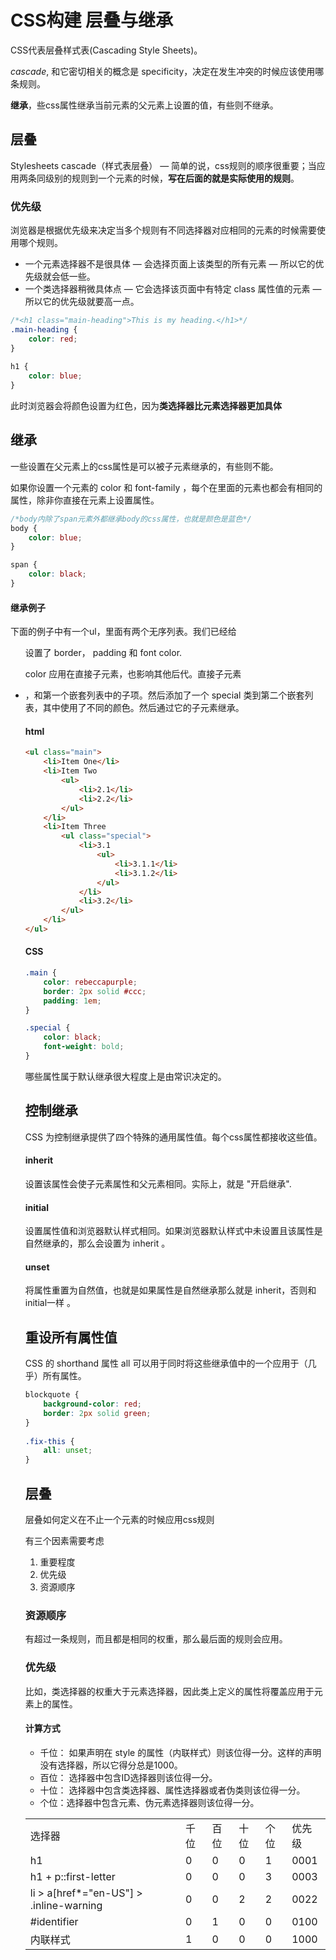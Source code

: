 # CSS构建 层叠与继承

CSS代表层叠样式表(Cascading Style Sheets)。

<em>cascade</em>, 和它密切相关的概念是 specificity，决定在发生冲突的时候应该使用哪条规则。

<strong>继承</strong>，些css属性继承当前元素的父元素上设置的值，有些则不继承。

## 层叠

Stylesheets cascade（样式表层叠） — 简单的说，css规则的顺序很重要；当应用两条同级别的规则到一个元素的时候，<strong>写在后面的就是实际使用的规则</strong>。

### 优先级

浏览器是根据优先级来决定当多个规则有不同选择器对应相同的元素的时候需要使用哪个规则。

- 一个元素选择器不是很具体 — 会选择页面上该类型的所有元素 — 所以它的优先级就会低一些。
- 一个类选择器稍微具体点 — 它会选择该页面中有特定 class 属性值的元素 — 所以它的优先级就要高一点。

```CSS
/*<h1 class="main-heading">This is my heading.</h1>*/
.main-heading { 
    color: red; 
}
        
h1 { 
    color: blue; 
}
```

此时浏览器会将颜色设置为红色，因为<strong>类选择器比元素选择器更加具体</strong>

## 继承

 一些设置在父元素上的css属性是可以被子元素继承的，有些则不能。

 如果你设置一个元素的 color 和 font-family ，每个在里面的元素也都会有相同的属性，除非你直接在元素上设置属性。

```CSS
/*body内除了span元素外都继承body的css属性，也就是颜色是蓝色*/
body {
    color: blue;
}

span {
    color: black;
}
```

#### 继承例子

下面的例子中有一个ul，里面有两个无序列表。我们已经给 <ul> 设置了 border， padding 和 font color.

color 应用在直接子元素，也影响其他后代。直接子元素<li>，和第一个嵌套列表中的子项。然后添加了一个 special 类到第二个嵌套列表，其中使用了不同的颜色。然后通过它的子元素继承。

#### html

```HTML
<ul class="main">
    <li>Item One</li>
    <li>Item Two
        <ul>
            <li>2.1</li>
            <li>2.2</li>
        </ul>
    </li>
    <li>Item Three
        <ul class="special">
            <li>3.1
                <ul>
                    <li>3.1.1</li>
                    <li>3.1.2</li>
                </ul>
            </li>
            <li>3.2</li>
        </ul>
    </li>
</ul>
```

#### CSS

```CSS
.main {
    color: rebeccapurple;
    border: 2px solid #ccc;
    padding: 1em;
}

.special {
    color: black;
    font-weight: bold;
}
```

哪些属性属于默认继承很大程度上是由常识决定的。

## 控制继承

CSS 为控制继承提供了四个特殊的通用属性值。每个css属性都接收这些值。

#### inherit

设置该属性会使子元素属性和父元素相同。实际上，就是 "开启继承".

#### initial

设置属性值和浏览器默认样式相同。如果浏览器默认样式中未设置且该属性是自然继承的，那么会设置为 inherit 。

#### unset

将属性重置为自然值，也就是如果属性是自然继承那么就是 inherit，否则和 initial一样 。

## 重设所有属性值

CSS 的 shorthand 属性 all 可以用于同时将这些继承值中的一个应用于（几乎）所有属性。

```CSS
blockquote {
    background-color: red;
    border: 2px solid green;
}
        
.fix-this {
    all: unset;
}
```

## 层叠

层叠如何定义在不止一个元素的时候应用css规则

有三个因素需要考虑

1. 重要程度
2. 优先级
3. 资源顺序

### 资源顺序

有超过一条规则，而且都是相同的权重，那么最后面的规则会应用。

### 优先级

比如，类选择器的权重大于元素选择器，因此类上定义的属性将覆盖应用于元素上的属性。

#### 计算方式

- 千位： 如果声明在 style 的属性（内联样式）则该位得一分。这样的声明没有选择器，所以它得分总是1000。
- 百位： 选择器中包含ID选择器则该位得一分。
- 十位： 选择器中包含类选择器、属性选择器或者伪类则该位得一分。
- 个位：选择器中包含元素、伪元素选择器则该位得一分。


<table>
<tr>
<td>选择器</td>
<td>千位</td>
<td>百位</td>
<td>十位</td>
<td>个位</td>
<td>优先级</td>
</tr>
<tr>
<td>h1</td>
<td>0</td>
<td>0</td>
<td>0</td>
<td>1</td>
<td>0001</td>
</tr>
<tr>
<td>h1 + p::first-letter</td>
<td>0</td>
<td>0</td>
<td>0</td>
<td>3</td>
<td>0003</td>
</tr>
<tr>
<td>li > a[href*="en-US"] > .inline-warning</td>
<td>0</td>
<td>0</td>
<td>2</td>
<td>2</td>
<td>0022</td>
</tr>
<tr>
<td>#identifier</td>
<td>0</td>
<td>1</td>
<td>0</td>
<td>0</td>
<td>0100</td>
</tr>
<tr>
<td>内联样式</td>
<td>1</td>
<td>0</td>
<td>0</td>
<td>0</td>
<td>1000</td>
</tr>
</table>

